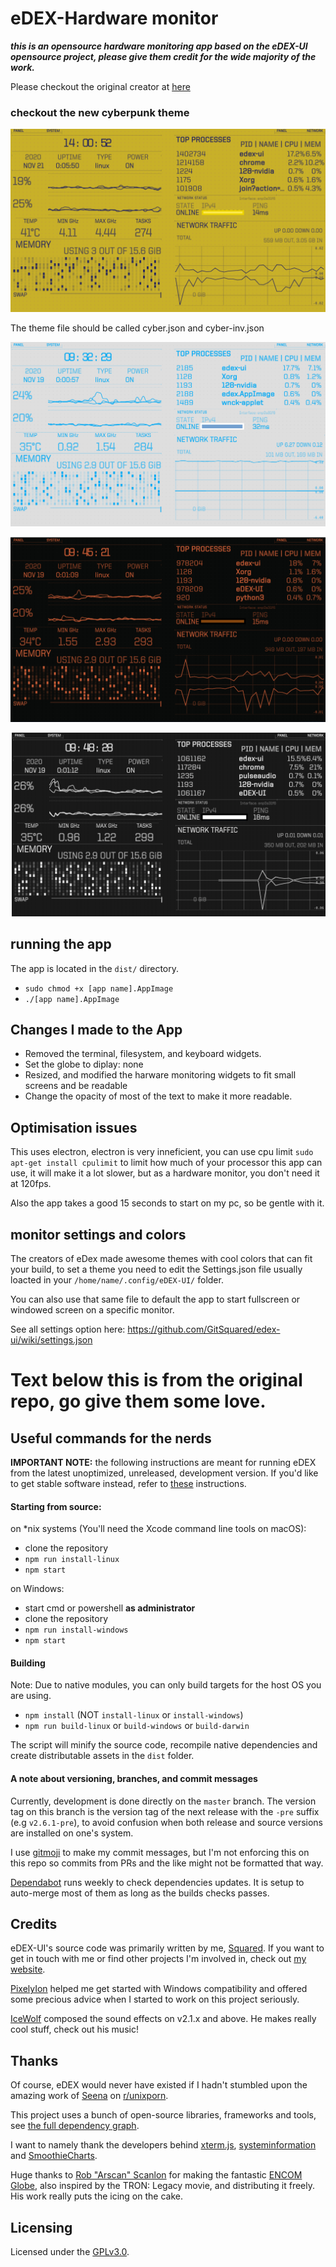 # eDEX-Hardware monitor 

___this is an opensource hardware monitoring app based on the eDEX-UI opensource project, please give them credit for the wide majority of the work.___

Please checkout the original creator at [here](https://github.com/GitSquared)

### checkout the new cyberpunk theme

![screenshot-cyber](media/cyber-screenshot.png "Cyberpunk Theme")


The theme file should be called cyber.json and cyber-inv.json

![screenshot1](media/edex-screenshot.png "Interstellar Theme")

![screenshot2](media/blade-screenshot.png "Blade Theme")

![screenshot3](media/apollo-screenshot.png "Apollo Theme")

## running the app

The app is located in the `dist/` directory.

- `sudo chmod +x [app name].AppImage`
- `./[app name].AppImage`


## Changes I made to the App

- Removed the terminal, filesystem, and keyboard widgets.
- Set the globe to diplay: none
- Resized, and modified the harware monitoring widgets to fit small screens and be readable
- Change the opacity of most of the text to make it more readable. 

## Optimisation issues

This uses electron, electron is very inneficient, you can use cpu limit `sudo apt-get install cpulimit` to limit how much of your processor this app can use, it will make it a lot slower, but as a hardware monitor, you don't need it at 120fps.

Also the app takes a good 15 seconds to start on my pc, so be gentle with it.

## monitor settings and colors

The creators of eDex made awesome themes with cool colors that can fit your build, to set a theme you need to edit the Settings.json file usually loacted in your `/home/name/.config/eDEX-UI/` folder.

You can also use that same file to default the app to start fullscreen or windowed screen on a specific monitor.

See all settings option here: https://github.com/GitSquared/edex-ui/wiki/settings.json


# Text below this is from the original repo, go give them some love.

## Useful commands for the nerds

**IMPORTANT NOTE:** the following instructions are meant for running eDEX from the latest unoptimized, unreleased, development version. If you'd like to get stable software instead, refer to [these](#how-do-i-get-it) instructions.

#### Starting from source:
on *nix systems (You'll need the Xcode command line tools on macOS):
- clone the repository
- `npm run install-linux`
- `npm start`

on Windows:
- start cmd or powershell **as administrator**
- clone the repository
- `npm run install-windows`
- `npm start`

#### Building
Note: Due to native modules, you can only build targets for the host OS you are using.

- `npm install` (NOT `install-linux` or `install-windows`)
- `npm run build-linux` or `build-windows` or `build-darwin`

The script will minify the source code, recompile native dependencies and create distributable assets in the `dist` folder.

#### A note about versioning, branches, and commit messages
Currently, development is done directly on the `master` branch. The version tag on this branch is the version tag of the next release with the `-pre` suffix (e.g `v2.6.1-pre`), to avoid confusion when both release and source versions are installed on one's system.

I use [gitmoji](https://github.com/carloscuesta/gitmoji-cli) to make my commit messages, but I'm not enforcing this on this repo so commits from PRs and the like might not be formatted that way.

[Dependabot](https://dependabot.com) runs weekly to check dependencies updates. It is setup to auto-merge most of them as long as the builds checks passes.

## Credits
eDEX-UI's source code was primarily written by me, [Squared](https://github.com/GitSquared). If you want to get in touch with me or find other projects I'm involved in, check out [my website](https://squared.codebrew.fr).

[PixelyIon](https://github.com/PixelyIon) helped me get started with Windows compatibility and offered some precious advice when I started to work on this project seriously.

[IceWolf](https://soundcloud.com/iamicewolf) composed the sound effects on v2.1.x and above. He makes really cool stuff, check out his music!

## Thanks
Of course, eDEX would never have existed if I hadn't stumbled upon the amazing work of [Seena](https://github.com/seenaburns) on [r/unixporn](https://reddit.com/r/unixporn).

This project uses a bunch of open-source libraries, frameworks and tools, see [the full dependency graph](https://github.com/GitSquared/edex-ui/network/dependencies).

I want to namely thank the developers behind [xterm.js](https://github.com/xtermjs/xterm.js), [systeminformation](https://github.com/sebhildebrandt/systeminformation) and [SmoothieCharts](https://github.com/joewalnes/smoothie).

Huge thanks to [Rob "Arscan" Scanlon](https://github.com/arscan) for making the fantastic [ENCOM Globe](https://github.com/arscan/encom-globe), also inspired by the TRON: Legacy movie, and distributing it freely. His work really puts the icing on the cake.

## Licensing

Licensed under the [GPLv3.0](https://github.com/GitSquared/edex-ui/blob/master/LICENSE).
